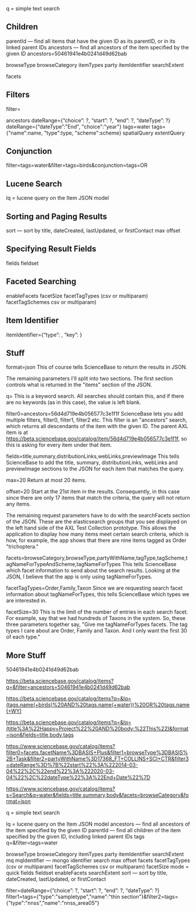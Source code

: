 q = simple text search

## Children
parentId — find all items that have the given ID as its parentID, or in its linked parent IDs
ancestors — find all ancestors of the item specified by the given ID
ancestors=50461941e4b0241d49d62bab


browseType
browseCategory
itemTypes
party
itemIdentifier
searchExtent

facets

## Filters
filter=<filter>

ancestors
dateRange={“choice”: ?, “start”: ?, “end”: ?, “dateType”: ?}
dateRange={“dateType”:"End", "choice":"year"}
tags=water
tags={"name":name, "type":type, "scheme":scheme}
spatialQuery
extentQuery

## Conjunction
filter=tags=water&filter=tags=birds&conjunction=tags=OR

## Lucene Search
lq = lucene query on the Item JSON model

## Sorting and Paging Results
sort — sort by title, dateCreated, lastUpdated, or firstContact
max
offset

## Specifying Result Fields
fields
fieldset

## Faceted Searching
enableFacets
facetSize
facetTagTypes (csv or multiparam)
facetTagSchemes csv or multiparam)

## Item Identifier
itemIdentifier={“type”: <type>, “key”: <key>}


## Stuff
format=json
This of course tells ScienceBase to return the results in JSON.
 
The remaining parameters I'll split into two sections.  The first section controls what is returned in the "items" section of the JSON. 

q=
This is a keyword search.  All searches should contain this, and if there are no keywords (as in this case), the value is left blank.
 
filter0=ancestors=56d4d719e4b056577c3e1f1f
ScienceBase lets you add multiple filters, filter0, filter1, filter2 etc.  This filter is an "ancestors" search, which returns all descendants of the item with the given ID.  The parent AXL item is at https://beta.sciencebase.gov/catalog/item/56d4d719e4b056577c3e1f1f, so this is asking for every item under that item.

fields=title,summary,distributionLinks,webLinks,previewImage
This tells ScienceBase to add the title, summary, distributionLinks, webLinks and previewImage sections to the JSON for each item that matches the query. 

max=20
Return at most 20 items.
 
offset=20
Start at the 21st item in the results.  Consequently, in this case since there are only 17 items that match the criteria, the query will not return any items. 

The remaining request parameters have to do with the searchFacets section of the JSON.  These are the elasticsearch groups that you see displayed on the left hand side of the AXL Test Collection prototype.  This allows the application to display how many items meet certain search criteria, which is how, for example, the app shows that there are nine items tagged as Order "trichoptera."

facets=browseCategory,browseType,partyWithName,tagType,tagScheme,tagNameForTypeAndScheme,tagNameForTypes
This tells ScienceBase which facet information to send about the search results.  Looking at the JSON, I believe that the app is only using tagNameForTypes.

facetTagTypes=Order,Family,Taxon
Since we are requesting search facet information about tagNameForTypes, this tells ScienceBase which types we are interested in.
 
facetSize=30 
This is the limit of the number of entries in each search facet.  For example, say that we had hundreds of Taxons in the system.  So, these three parameters together say, "Give me tagNameForTypes facets.  The tag types I care about are Order, Family and Taxon.  And I only want the first 30 of each type."

## More Stuff
50461941e4b0241d49d62bab

https://beta.sciencebase.gov/catalog/items?q=&filter=ancestors=50461941e4b0241d49d62bab

https://beta.sciencebase.gov/catalog/items?q=&lq=(tags.name(+birds)%20AND%20tags.name(+water))%20OR%20tags.name(+WY)

https://beta.sciencebase.gov/catalog/items?q=&lq=(title%3A%22Happy+Project%22%20AND%20body:%22This%22)&format=json&fields=title,body,tags

https://www.sciencebase.gov/catalog/items?filter0=facets.facetName%3DBASIS+Plus&filter1=browseType%3DBASIS%2B+Task&filter2=partyWithName%3D17368_FT+COLLINS+SCI+CTR&filter3=dateRange%3D%7B%22start%22%3A%222014-03-04%22%2C%22end%22%3A%222020-03-04%22%2C%22dateType%22%3A%22End+Date%22%7D

https://www.sciencebase.gov/catalog/items?s=Search&q=water&fields=title,summary,body&facets=browseCategory&format=json

q = simple text search

lq = lucene query on the Item JSON model
ancestors — find all ancestors of the item specified by the given ID
parentId — find all children of the item specified by the given ID, including linked parent IDs
tags
q=&filter=tags=water

browseType
browseCategory
itemTypes
party
itemIdentifier
searchExtent
mq
mqIdentifier — mongo identifier search
max
offset
facets
facetTagTypes (csv or multiparam)
facetTagSchemes csv or multiparam)
facetSize
mode = quick
fields
fieldset
enableFacets
searchExtent
sort — sort by title, dateCreated, lastUpdated, or firstContact

filter=dateRange={“choice”: ?, “start”: ?, “end”: ?, “dateType”: ?}
filter1=tags={"type":"sampletype","name":"thin section"}&filter2=tags={"type":"nnss","name":"nnss_area05"}